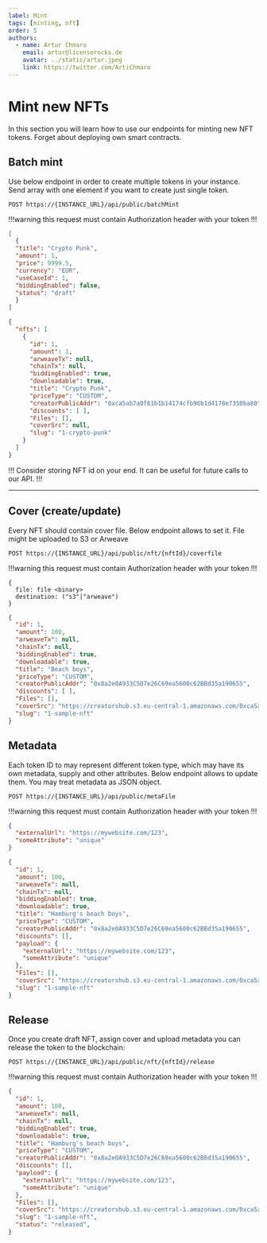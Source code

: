 ```yaml
---
label: Mint
tags: [minting, nft]
order: 5
authors:
  - name: Artur Chmaro
    email: artur@licenserocks.de
    avatar: ../static/artur.jpeg
    link: https://twitter.com/ArtiChmaro
---
```

# Mint new NFTs

In this section you will learn how to use our endpoints for minting new NFT tokens.
Forget about deploying own smart contracts.

## Batch mint

Use below endpoint in order to create multiple tokens in your instance.
Send array with one element if you want to create just single token.

```
POST https://{INSTANCE_URL}/api/public/batchMint
```

!!!warning
this request must contain Authorization header with your token
!!!

```json Payload (application/json)
[
  {
  "title": "Crypto Punk",
  "amount": 1,
  "price": 9999.5,
  "currency": "EUR",
  "useCaseId": 1,
  "biddingEnabled": false,
  "status": "draft"
  }
]
```

```json Response
{
  "nfts": [
    {
      "id": 1,
      "amount": 1,
      "arweaveTx": null,
      "chainTx": null,
      "biddingEnabled": true,
      "downloadable": true,
      "title": "Crypto Punk",
      "priceType": "CUSTOM",
      "creatorPublicAddr": "0xca5ab7a0f61b1b14174cfb96b1d4178e7350ba80",
      "discounts": [ ],
      "Files": [],
      "coverSrc": null,
      "slug": "1-crypto-punk"
    }
  ]
}
```

!!!
Consider storing NFT id on your end. It can be useful for future calls to our API.
!!!

---

## Cover (create/update)

Every NFT should contain cover file. Below endpoint allows to set it. File might be uploaded to S3 or Arweave

```
POST https://{INSTANCE_URL}/api/public/nft/{nftId}/coverfile
```

!!!warning
this request must contain Authorization header with your token
!!!

```Payload (multipart/form-data)
{
  file: file <binary>
  destination: ("s3"|"arweave")
}
```

```json Response
{
  "id": 1,
  "amount": 100,
  "arweaveTx": null,
  "chainTx": null,
  "biddingEnabled": true,
  "downloadable": true,
  "title": "Beach boys",
  "priceType": "CUSTOM",
  "creatorPublicAddr": "0x8a2e0A933C5D7e26C69ea5600c62BBd35a190655",
  "discounts": [ ],
  "Files": [],
  "coverSrc": "https://creatorshub.s3.eu-central-1.amazonaws.com/0xca5ab7a0f61b1b14174cfb96b1d4178e7350ba80/nftFiles/1/cover/sample-image.jpg",
  "slug": "1-sample-nft"
}
```

## Metadata
Each token ID to may represent different token type, which may have its own metadata, supply and other attributes.
Below endpoint allows to update them. You may treat metadata as JSON object.

```
POST https://{INSTANCE_URL}/api/public/metaFile
```

!!!warning
this request must contain Authorization header with your token
!!!

```json Payload (application/json)
{
  "externalUrl": "https://mywebsite.com/123",
  "someAttribute": "unique"
}
```

```json Response
{
  "id": 1,
  "amount": 100,
  "arweaveTx": null,
  "chainTx": null,
  "biddingEnabled": true,
  "downloadable": true,
  "title": "Hamburg's beach boys",
  "priceType": "CUSTOM",
  "creatorPublicAddr": "0x8a2e0A933C5D7e26C69ea5600c62BBd35a190655",
  "discounts": [],
  "payload": {
    "externalUrl": "https://mywebsite.com/123",
    "someAttribute": "unique"
  },
  "Files": [],
  "coverSrc": "https://creatorshub.s3.eu-central-1.amazonaws.com/0xca5ab7a0f61b1b14174cfb96b1d4178e7350ba80/nftFiles/1/cover/sample-image.jpg",
  "slug": "1-sample-nft"
}
```

## Release

Once you create draft NFT, assign cover and upload metadata you can release the token to the blockchain:

```
POST https://{INSTANCE_URL}/api/public/nft/{nftId}/release
```

!!!warning
this request must contain Authorization header with your token
!!!

```json Response
{
  "id": 1,
  "amount": 100,
  "arweaveTx": null,
  "chainTx": null,
  "biddingEnabled": true,
  "downloadable": true,
  "title": "Hamburg's beach boys",
  "priceType": "CUSTOM",
  "creatorPublicAddr": "0x8a2e0A933C5D7e26C69ea5600c62BBd35a190655",
  "discounts": [],
  "payload": {
    "externalUrl": "https://mywebsite.com/123",
    "someAttribute": "unique"
  },
  "Files": [],
  "coverSrc": "https://creatorshub.s3.eu-central-1.amazonaws.com/0xca5ab7a0f61b1b14174cfb96b1d4178e7350ba80/nftFiles/1/cover/sample-image.jpg",
  "slug": "1-sample-nft",
  "status": "released",
}
```
